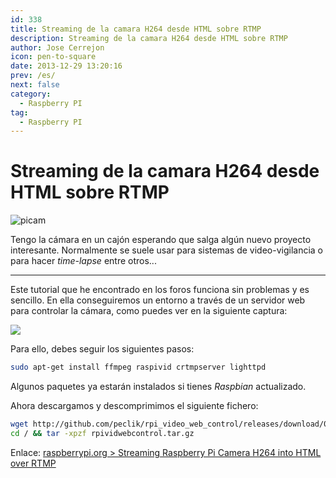 ```yaml
---
id: 338
title: Streaming de la camara H264 desde HTML sobre RTMP
description: Streaming de la camara H264 desde HTML sobre RTMP
author: Jose Cerrejon
icon: pen-to-square
date: 2013-12-29 13:20:16
prev: /es/
next: false
category:
  - Raspberry PI
tag:
  - Raspberry PI
---
```


# Streaming de la camara H264 desde HTML sobre RTMP

![picam](/images/cam.jpg)

Tengo la cámara en un cajón esperando que salga algún nuevo proyecto interesante. Normalmente se suele usar para sistemas de video-vigilancia o para hacer *time-lapse* entre otros...

- - -
Este tutorial que he encontrado en los foros funciona sin problemas y es sencillo. En ella conseguiremos un entorno a través de un servidor web para controlar la cámara, como puedes ver en la siguiente captura:

<a title="rpividwebcontrol" rel="lightbox" href="/images/2013/12/rpividwebcontrol.png">
<img src="/images/2013/12/rpividwebcontrol_min.png">
</a>

Para ello, debes seguir los siguientes pasos:

```bash
sudo apt-get install ffmpeg raspivid crtmpserver lighttpd
```

Algunos paquetes ya estarán instalados si tienes *Raspbian* actualizado.

Ahora descargamos y descomprimimos el siguiente fichero:

```bash
wget http://github.com/peclik/rpi_video_web_control/releases/download/0.01/rpividwebcontrol.tar.gz
cd / && tar -xpzf rpividwebcontrol.tar.gz
```

Enlace: [raspberrypi.org > Streaming Raspberry Pi Camera H264 into HTML over RTMP](http://www.raspberrypi.org/phpBB3/viewtopic.php?p=462668#p462668)